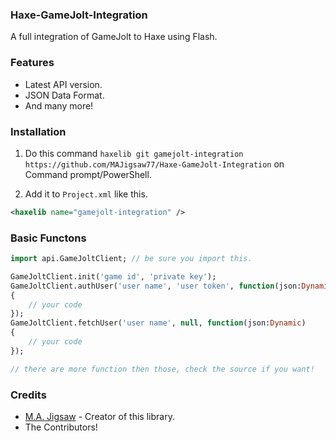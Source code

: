 ### Haxe-GameJolt-Integration

A full integration of GameJolt to Haxe using Flash.

### Features
* Latest API version.
* JSON Data Format.
* And many more!

### Installation

1. Do this command `haxelib git gamejolt-integration https://github.com/MAJigsaw77/Haxe-GameJolt-Integration` on Command prompt/PowerShell.

2. Add it to `Project.xml` like this.

```xml
<haxelib name="gamejolt-integration" />
```

### Basic Functons

```haxe
import api.GameJoltClient; // be sure you import this.

GameJoltClient.init('game id', 'private key');
GameJoltClient.authUser('user name', 'user token', function(json:Dynamic)
{
	// your code
});
GameJoltClient.fetchUser('user name', null, function(json:Dynamic)
{
	// your code
});

// there are more function then those, check the source if you want!
```

### Credits
* [M.A. Jigsaw](https://github.com/MAJigsaw77) - Creator of this library.
* The Contributors!

